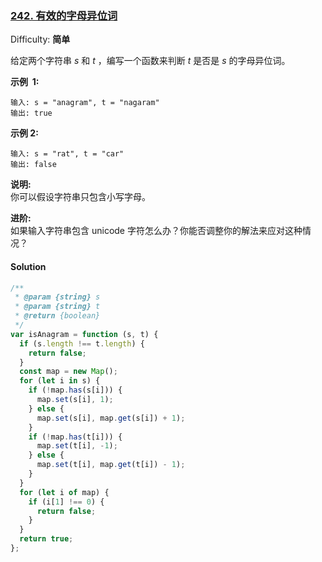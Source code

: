 ### [242\. 有效的字母异位词](https://leetcode-cn.com/problems/valid-anagram/)

Difficulty: **简单**

给定两个字符串 _s_ 和 _t_ ，编写一个函数来判断 _t_ 是否是 _s_ 的字母异位词。

**示例  1:**

```
输入: s = "anagram", t = "nagaram"
输出: true
```

**示例 2:**

```
输入: s = "rat", t = "car"
输出: false
```

**说明:**  
你可以假设字符串只包含小写字母。

**进阶:**  
如果输入字符串包含 unicode 字符怎么办？你能否调整你的解法来应对这种情况？

#### Solution

```javascript
/**
 * @param {string} s
 * @param {string} t
 * @return {boolean}
 */
var isAnagram = function (s, t) {
  if (s.length !== t.length) {
    return false;
  }
  const map = new Map();
  for (let i in s) {
    if (!map.has(s[i])) {
      map.set(s[i], 1);
    } else {
      map.set(s[i], map.get(s[i]) + 1);
    }
    if (!map.has(t[i])) {
      map.set(t[i], -1);
    } else {
      map.set(t[i], map.get(t[i]) - 1);
    }
  }
  for (let i of map) {
    if (i[1] !== 0) {
      return false;
    }
  }
  return true;
};
```
